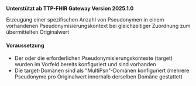 **Unterstützt ab TTP-FHIR Gateway Version 2025.1.0**                             

Erzeugung einer spezifischen Anzahl von Pseudonymen in einem vorhandenen Pseudonymisierungskontext bei gleichzeitiger Zuordnung zum übermittelten Originalwert

#### Voraussetzung
- Der oder die erforderlichen Pseudonymisierungskontexte (target) wurden im Vorfeld bereits konfiguriert und sind vorhanden
- Die target-Domänen sind als "MultiPsn"-Domänen konfiguriert (mehrere Pseudonyme pro Originalwert innerhalb derselben Domäne gestattet)
